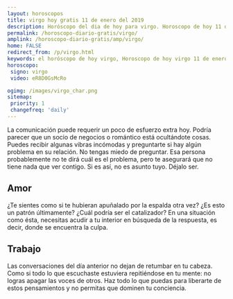 ```yaml
---
layout: horoscopos
title: virgo hoy gratis 11 de enero del 2019 
description: Horóscopo del dia de hoy para virgo. Horoscopo de hoy 11 de enero del 2019. Las predicciones de amor, trabajo, vida personal gratis.
permalink: /horoscopo-diario-gratis/virgo/
amplink: /horoscopo-diario-gratis/amp/virgo/
home: FALSE
redirect_from: /p/virgo.html
keywords: el horóscopo de hoy virgo, Horoscopo de hoy virgo 11 de enero del 2019,horóscopo del día,horoscopo del dia de hoy,horoscopo de hoy,horoscopo de hoy virgo,virgo hoy,signos zodiacales,horóscopo de hoy,horoscopos de hoy,horoscopo virgo hoy,horoscopo de virgo de hoy,horóscopo de hoy virgo,horoscopos,virgo de hoy,los horoscopos de hoy,virgo de hoy,virgo 11 de enero del 2019,signos zodiacales 2019, el horoscopo de hoy
horoscopo:
 signo: virgo
 video: eR8D0GsMcRo

ogimg: /images/virgo_char.png
sitemap:
 priority: 1
 changefreq: 'daily'
---
```



La comunicación puede requerir un poco de esfuerzo extra hoy. Podría parecer que un socio de negocios o romántico está ocultándote cosas. Puedes recibir algunas vibras incómodas y preguntarte si hay algún problema en su relación. No tengas miedo de preguntar. Esa persona probablemente no te dirá cuál es el problema, pero te asegurará que no tiene nada que ver contigo. Si es así, no es asunto tuyo. Déjalo ser.

## Amor

¿Te sientes como si te hubieran apuñalado por la espalda otra vez? ¿Es esto un patrón últimamente? ¿Cuál podría ser el catalizador? En una situación como ésta, necesitas acudir a tu interior en búsqueda de la respuesta, es decir, donde se encuentra la culpa.

## Trabajo

Las conversaciones del día anterior no dejan de retumbar en tu cabeza. Como si todo lo que escuchaste estuviera repitiéndose en tu mente: no logras apagar las voces de otros. Haz todo lo que puedas para liberarte de estos pensamientos y no permitas que dominen tu conciencia.